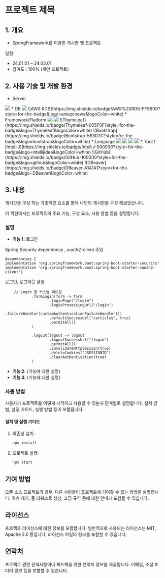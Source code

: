 # 프로젝트 제목

## 1. 개요

* SpringFramework를 이용한 게시판 웹 프로젝트
  
일정
* 24.01.01 ~ 24.03.01
* 참여도 : 100% (개인 프로젝트)

## 2. 사용 기술 및 개발 환경

* Server
 <img src="https://img.shields.io/badge/Amazon%20EC2-FF9900?style=for-the-badge&logo=Amazon%20EC2&logoColor=white">
* DB
 <img src="https://img.shields.io/badge/MySQL-4479A1?style=for-the-badge&logo=MySQL&logoColor=white"> ![AWS RDS](https://img.shields.io/badge/AWS%20RDS-FF9900?style=for-the-badge&logo=amazonaws&logoColor=white)
* Framework/Flatform
 <img src="https://img.shields.io/badge/springboot-6DB33F.svg?&style=for-the-badge&logo=springboot&logoColor=FFFFFF" />  <img src="https://img.shields.io/badge/Spring Security-6DB33F?style=for-the-badge&logo=Spring Security&logoColor=white"> ![Thymeleaf](https://img.shields.io/badge/Thymeleaf-005F0F?style=for-the-badge&logo=Thymeleaf&logoColor=white)  ![Bootstrap](https://img.shields.io/badge/Bootstrap-563D7C?style=for-the-badge&logo=bootstrap&logoColor=white)
* Language
  <img src="https://img.shields.io/badge/Java-007396.svg?&style=for-the-badge&logo=Java&logoColor=white"/>   <img src="https://img.shields.io/badge/javascript-F7DF1E.svg?&style=for-the-badge&logo=javascript&logoColor=FFFFFF" />  <img src="https://img.shields.io/badge/html5-E34F26.svg?&style=for-the-badge&logo=html5&logoColor=FFFFFF" /> <img src="https://img.shields.io/badge/css3-1572B6.svg?&style=for-the-badge&logo=css3&logoColor=FFFFFF+" />
* Tool
   ![IntelliJ](https://img.shields.io/badge/IntelliJ-000000?style=for-the-badge&logo=intellijidea&logoColor=white) ![GitHub](https://img.shields.io/badge/GitHub-100000?style=for-the-badge&logo=github&logoColor=white)
  ![DBeaver](https://img.shields.io/badge/DBeaver-A1A1A1?style=for-the-badge&logo=DBeaver&logoColor=white)



## 3. 내용

게시판을 구성 하는 기초적인 요소를 통해 나만의 게시판을 구성 해보았습니다.

이 섹션에서는 프로젝트의 주요 기능, 구성 요소, 사용 방법 등을 설명합니다. 

### 설명

- **기능 1:**  로그인
  
Spring Security dependency , oauth2-client 주입


	dependencies {
	implementation 'org.springframework.boot:spring-boot-starter-security'
	implementation 'org.springframework.boot:spring-boot-starter-oauth2-client'}

로그인, 로그아웃 설정

  		// Login 창 커스텀 마이징 
                .formLogin(form -> form
                        .loginPage("/login") 
                        .loginProcessingUrl("/login")  
                        .failureHandler(customAuthenticationFailureHandler()) 
                        .defaultSuccessUrl("/articles", true)
                        .permitAll()
                )

                .logout(logout -> logout
                        .logoutSuccessUrl("/login")
                        .permitAll()
                        .invalidateHttpSession(true)
                        .deleteCookies("JSESSIONID")
                        .clearAuthentication(true)
                )

  
  
- **기능 2:** (기능에 대한 설명)
- **기능 3:** (기능에 대한 설명)


























### 사용 방법

사용자가 프로젝트를 어떻게 시작하고 사용할 수 있는지 단계별로 설명합니다. 설치 방법, 설정 가이드, 실행 방법 등이 포함됩니다.

#### 설치 및 실행 가이드

1. 의존성 설치:

    ```bash
    npm install
    ```

2. 프로젝트 실행:

    ```bash
    npm start
    ```

## 기여 방법

오픈 소스 프로젝트의 경우, 다른 사람들이 프로젝트에 기여할 수 있는 방법을 설명합니다. 이슈 제기, 풀 리퀘스트 생성, 코딩 규칙 등에 대한 안내가 포함될 수 있습니다.

## 라이선스

프로젝트 라이선스에 대한 정보를 포함합니다. 일반적으로 사용되는 라이선스는 MIT, Apache 2.0 등입니다. 라이선스 파일의 링크를 포함할 수 있습니다.

## 연락처

프로젝트 관련 문의사항이나 피드백을 위한 연락처 정보를 제공합니다. 이메일, 소셜 미디어 링크 등을 포함할 수 있습니다.
